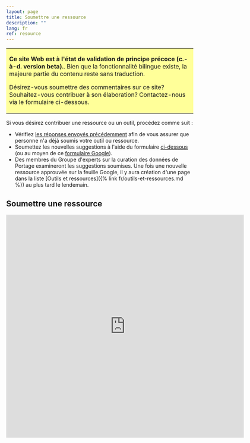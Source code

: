 ```yaml
---
layout: page
title: Soumettre une ressource
description: ""
lang: fr
ref: resource
---
```


<table style="background-color: #ffff99;">
<tbody>
<tr>
<td>
<p><b>Ce site Web est à l'état de validation de principe précoce (c.-à-d. version beta).</b>. Bien que la fonctionnalité bilingue existe, la majeure partie du contenu reste sans traduction.</p>
<p>Désirez-vous soumettre des commentaires sur ce site? Souhaitez-vous contribuer à son élaboration? Contactez-nous via le formulaire ci-dessous.</p>
</td>
</tr>
</tbody>
</table>

Si vous désirez contribuer une ressource ou un outil, procédez comme suit :
- Vérifiez [les réponses envoyés précédemment](http://bit.ly/DCSG-submissions) afin de vous assurer que personne n'a déjà soumis votre outil ou ressource.
- Soumettez les nouvelles suggestions à l'aide du formulaire [ci-dessous](#soumettre-une-ressource) (ou au moyen de ce [formulaire Google](http://bit.ly/data-curation-resources)).
- Des membres du Groupe d'experts sur la curation des données de Portage examineront les suggestions soumises. Une fois une nouvelle ressource approuvée sur la feuille Google, il y aura création d'une page dans la liste [Outils et ressources]({% link fr/outils-et-ressources.md %}) au plus tard le lendemain.

## Soumettre une ressource
<iframe src="https://docs.google.com/forms/d/e/1FAIpQLSfhUnD5Glf57XBGpXWpX4XEGmKqSB7_nYZV2Xu0O81jnYJsQg/viewform?embedded=true" width="640" height="600" frameborder="0" marginheight="0" marginwidth="0">Loading…</iframe>
